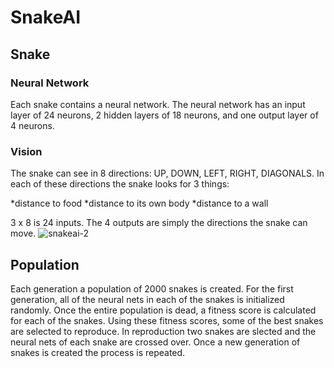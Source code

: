 # SnakeAI

## Snake
### Neural Network
Each snake contains a neural network. The neural network has an input layer of 24 neurons, 2 hidden layers of 18 neurons, and one output layer of 4 neurons. 
### Vision
The snake can see in 8 directions: UP, DOWN, LEFT, RIGHT, DIAGONALS. In each of these directions the snake looks for 3 things:

*distance to food
*distance to its own body
*distance to a wall

3 x 8 is 24 inputs. The 4 outputs are simply the directions the snake can move.
![snakeai-2](https://user-images.githubusercontent.com/36581610/47884783-85299680-de08-11e8-9c0f-cc597d8b2b3b.gif)

## Population
Each generation a population of 2000 snakes is created. For the first generation, all of the neural nets in each of the snakes is initialized randomly. Once the entire population is dead, a fitness score is calculated for each of the snakes. Using these fitness scores, some of the best snakes are selected to reproduce. In reproduction two snakes are slected and the neural nets of each snake are crossed over. Once a new generation of snakes is created the process is repeated.


